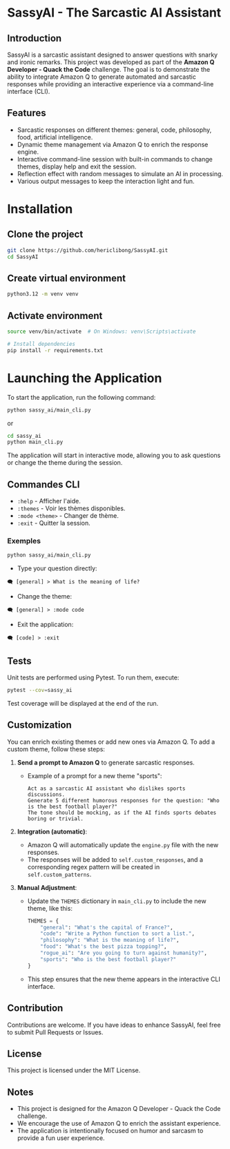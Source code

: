 
# SassyAI - The Sarcastic AI Assistant

## Introduction

SassyAI is a sarcastic assistant designed to answer questions with snarky and ironic remarks. This project was developed as part of the **Amazon Q Developer - Quack the Code** challenge. The goal is to demonstrate the ability to integrate Amazon Q to generate automated and sarcastic responses while providing an interactive experience via a command-line interface (CLI).

## Features

* Sarcastic responses on different themes: general, code, philosophy, food, artificial intelligence.
* Dynamic theme management via Amazon Q to enrich the response engine.
* Interactive command-line session with built-in commands to change themes, display help and exit the session.
* Reflection effect with random messages to simulate an AI in processing.
* Various output messages to keep the interaction light and fun.


# Installation


## Clone the project
```bash
git clone https://github.com/hericlibong/SassyAI.git
cd SassyAI
```

## Create virtual environment
```bash
python3.12 -m venv venv
```

## Activate environment
```bash
source venv/bin/activate  # On Windows: venv\Scripts\activate
```

```bash
# Install dependencies
pip install -r requirements.txt
```


# Launching the Application

To start the application, run the following command:

```bash
python sassy_ai/main_cli.py 
```
or

```bash
cd sassy_ai 
python main_cli.py 
```

The application will start in interactive mode, allowing you to ask questions or change the theme during the session.

## Commandes CLI

* `:help` - Afficher l'aide.
* `:themes` - Voir les thèmes disponibles.
* `:mode <theme>` - Changer de thème.
* `:exit` - Quitter la session.

### Exemples

```bash
python sassy_ai/main_cli.py
```

* Type your question directly:

```
🗨️ [general] > What is the meaning of life?
```

* Change the theme:

```
🗨️ [general] > :mode code
```

* Exit the application:

```
🗨️ [code] > :exit
```

## Tests

Unit tests are performed using Pytest. To run them, execute:

```bash
pytest --cov=sassy_ai
```

Test coverage will be displayed at the end of the run.

## Customization

You can enrich existing themes or add new ones via Amazon Q. To add a custom theme, follow these steps:

1. **Send a prompt to Amazon Q** to generate sarcastic responses.

   * Example of a prompt for a new theme "sports":

     ```
     Act as a sarcastic AI assistant who dislikes sports discussions.  
     Generate 5 different humorous responses for the question: "Who is the best football player?"  
     The tone should be mocking, as if the AI finds sports debates boring or trivial.  
     ```

2. **Integration (automatic)**:

   * Amazon Q will automatically update the `engine.py` file with the new responses.
   * The responses will be added to `self.custom_responses`, and a corresponding regex pattern will be created in `self.custom_patterns`.

3. **Manual Adjustment**:

   * Update the `THEMES` dictionary in `main_cli.py` to include the new theme, like this:

     ```python
     THEMES = {
         "general": "What's the capital of France?",
         "code": "Write a Python function to sort a list.",
         "philosophy": "What is the meaning of life?",
         "food": "What's the best pizza topping?",
         "rogue_ai": "Are you going to turn against humanity?",
         "sports": "Who is the best football player?"
     }
     ```
   * This step ensures that the new theme appears in the interactive CLI interface.


## Contribution

Contributions are welcome. If you have ideas to enhance SassyAI, feel free to submit Pull Requests or Issues.

## License

This project is licensed under the MIT License.

## Notes

* This project is designed for the Amazon Q Developer - Quack the Code challenge.
* We encourage the use of Amazon Q to enrich the assistant experience.
* The application is intentionally focused on humor and sarcasm to provide a fun user experience.
